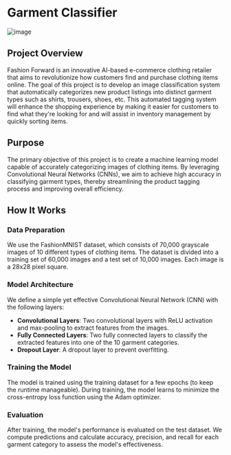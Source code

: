 # Garment Classifier
![image](https://github.com/user-attachments/assets/bd795e56-62c3-436e-95c9-aef5c5a641e0)

## Project Overview

Fashion Forward is an innovative AI-based e-commerce clothing retailer that aims to revolutionize how customers find and purchase clothing items online. The goal of this project is to develop an image classification system that automatically categorizes new product listings into distinct garment types such as shirts, trousers, shoes, etc. This automated tagging system will enhance the shopping experience by making it easier for customers to find what they're looking for and will assist in inventory management by quickly sorting items.

## Purpose

The primary objective of this project is to create a machine learning model capable of accurately categorizing images of clothing items. By leveraging Convolutional Neural Networks (CNNs), we aim to achieve high accuracy in classifying garment types, thereby streamlining the product tagging process and improving overall efficiency.

## How It Works

### Data Preparation

We use the FashionMNIST dataset, which consists of 70,000 grayscale images of 10 different types of clothing items. The dataset is divided into a training set of 60,000 images and a test set of 10,000 images. Each image is a 28x28 pixel square.

### Model Architecture

We define a simple yet effective Convolutional Neural Network (CNN) with the following layers:
- **Convolutional Layers**: Two convolutional layers with ReLU activation and max-pooling to extract features from the images.
- **Fully Connected Layers**: Two fully connected layers to classify the extracted features into one of the 10 garment categories.
- **Dropout Layer**: A dropout layer to prevent overfitting.

### Training the Model

The model is trained using the training dataset for a few epochs (to keep the runtime manageable). During training, the model learns to minimize the cross-entropy loss function using the Adam optimizer.

### Evaluation

After training, the model's performance is evaluated on the test dataset. We compute predictions and calculate accuracy, precision, and recall for each garment category to assess the model's effectiveness.


